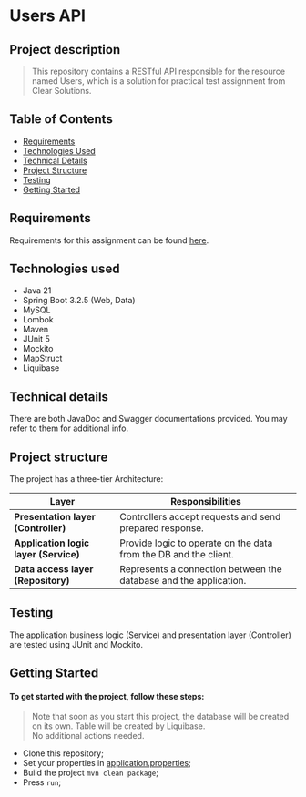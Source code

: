 # Users API

## Project description

> This repository contains a RESTful API responsible for the resource named Users, which is
> a solution for practical test assignment from Clear Solutions.

## Table of Contents

- [Requirements](#requirements)
- [Technologies Used](#technologies-used)
- [Technical Details](#technical-details)
- [Project Structure](#project-structure)
- [Testing](#testing)
- [Getting Started](#getting-started)

## Requirements

Requirements for this assignment can be found [here](https://docs.google.com/document/d/1LosRgr72sJYcNumbZKET7uiIJ3Un_ORl25Psn1Dd9hw/edit).

## Technologies used

- Java 21
- Spring Boot 3.2.5 (Web, Data)
- MySQL
- Lombok
- Maven
- JUnit 5
- Mockito
- MapStruct
- Liquibase

## Technical details

There are both JavaDoc and Swagger documentations provided. You may refer to them for additional info.

## Project structure

The project has a three-tier Architecture:

| Layer                                 | Responsibilities                                                  | 
|---------------------------------------|-------------------------------------------------------------------|
| **Presentation layer (Controller)**   | Controllers accept requests and send prepared response.           |
| **Application logic layer (Service)** | Provide logic to operate on the data from the DB and the client.  |
| **Data access layer (Repository)**    | Represents a connection between the database and the application. |

## Testing
The application business logic (Service) and presentation layer (Controller) are tested using JUnit and Mockito.

## Getting Started

#### To get started with the project, follow these steps:
> Note that soon as you start this project, the database will be created on its own. Table will be created by Liquibase.  
> No additional actions needed.

- Clone this repository;
- Set your properties in [application.properties](src/main/resources/application.properties);
- Build the project `mvn clean package`;
- Press `run`;